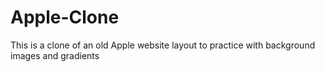 # Apple-Clone
This is a clone of an old Apple website layout to practice with background images and gradients
